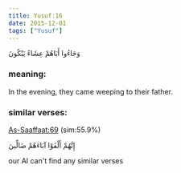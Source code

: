 ```yaml
---
title: Yusuf:16
date: 2015-12-01
tags: ["Yusuf"]
---
```

وَجَاءُوا أَبَاهُمْ عِشَاءً يَبْكُونَ
### meaning: 
In the evening, they came weeping to their father.
### similar verses: 

[As-Saaffaat:69](/37/69) (sim:55.9%)

إِنَّهُمْ أَلْفَوْا آبَاءَهُمْ ضَالِّينَ

our AI can't find any similar verses



